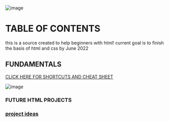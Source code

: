 ![image](https://user-images.githubusercontent.com/115853526/209459578-b7119a01-4341-4f02-8789-ca4d9983f36e.png)
<html>            
<head>            
</head>           
<body>          
<h1> TABLE OF CONTENTS </h1>
<p> this is a source created to help beginners with html! current goal is to finish the basis of html and css by June 2022 </p>
<h2> FUNDAMENTALS </h2>
<a href="https://github.com/Kloepetr/HTML-notes/tree/main/fundamentals." a>
CLICK HERE FOR SHORTCUTS AND CHEAT SHEET </a> 
</body>
</html>

![image](https://user-images.githubusercontent.com/115853526/209459634-5e80a5da-2ade-41ac-bf57-7409fa04d6b0.png)
<html>            
<head>            
</head>           
<body> 
<h3> FUTURE HTML PROJECTS <h3>
<a href="https://github.com/Kloepetr/HTML-notes/tree/main/project"a>
  project ideas </a>
</body>
</html>   





